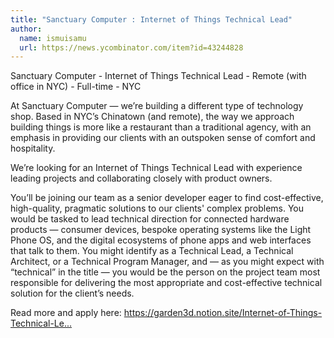 ```yaml
---
title: "Sanctuary Computer : Internet of Things Technical Lead"
author:
  name: ismuisamu
  url: https://news.ycombinator.com/item?id=43244828
---
```

Sanctuary Computer - Internet of Things Technical Lead - Remote (with office in NYC) - Full-time - NYC

At Sanctuary Computer — we’re building a different type of technology shop. Based in NYC’s Chinatown (and remote), the way we approach building things is more like a restaurant than a traditional agency, with an emphasis in providing our clients with an outspoken sense of comfort and hospitality.

We’re looking for an Internet of Things Technical Lead with experience leading projects and collaborating closely with product owners.

You’ll be joining our team as a senior developer eager to find cost-effective, high-quality, pragmatic solutions to our clients&#x27; complex problems. You would be tasked to lead technical direction for connected hardware products — consumer devices, bespoke operating systems like the Light Phone OS, and the digital ecosystems of phone apps and web interfaces that talk to them. You might identify as a Technical Lead, a Technical Architect, or a Technical Program Manager, and — as you might expect with “technical” in the title — you would be the person on the project team most responsible for delivering the most appropriate and cost-effective technical solution for the client’s needs.

Read more and apply here: <a href="https:&#x2F;&#x2F;garden3d.notion.site&#x2F;Internet-of-Things-Technical-Lead-192131fea2c7802f94a3e9f6b8101113" rel="nofollow">https:&#x2F;&#x2F;garden3d.notion.site&#x2F;Internet-of-Things-Technical-Le...</a>
<JobApplication />
